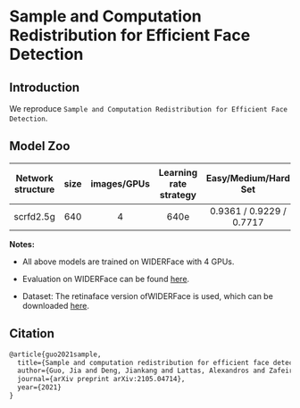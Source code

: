# Sample and Computation Redistribution for Efficient Face Detection

## Introduction

We reproduce `Sample and Computation Redistribution for Efficient Face Detection`.

## Model Zoo

| Network structure | size | images/GPUs | Learning rate strategy | Easy/Medium/Hard Set  | Prediction delay（SD855）| pretraind Model size(MB) | Download | Configuration File |
|:------------:|:--------:|:----:|:-------:|:-------:|:---------:|:----------:|:---------:|:--------:|
| scrfd2.5g  | 640  |    4    | 640e     | 0.9361 / 0.9229 / 0.7717 | - | 2.6 |[link](https://paddledet.bj.bcebos.com/models/scrfd2_5g.pdparams) | [Configuration File](./scrfd_r50_pafpn_2_5.yml) |
**Notes:**

- All above models are trained on WIDERFace with 4 GPUs.

- Evaluation on WIDERFace can be found [here](../face_detection/README.md).

- Dataset: The retinaface version ofWIDERFace is used, which can be downloaded [here](https://drive.google.com/file/d/1UW3KoApOhusyqSHX96yEDRYiNkd3Iv3Z/view?usp=sharing).

## Citation

```latex
@article{guo2021sample,
  title={Sample and computation redistribution for efficient face detection},
  author={Guo, Jia and Deng, Jiankang and Lattas, Alexandros and Zafeiriou, Stefanos},
  journal={arXiv preprint arXiv:2105.04714},
  year={2021}
}
```
